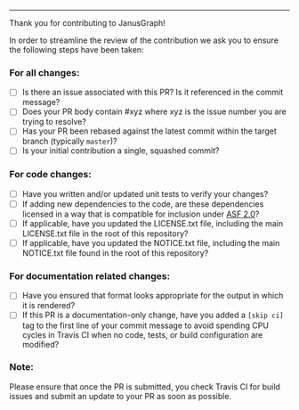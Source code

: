 -----

Thank you for contributing to JanusGraph!

In order to streamline the review of the contribution we ask you
to ensure the following steps have been taken:

### For all changes:
- [ ] Is there an issue associated with this PR? Is it referenced in the commit message?
- [ ] Does your PR body contain #xyz where xyz is the issue number you are trying to resolve?
- [ ] Has your PR been rebased against the latest commit within the target branch (typically `master`)?
- [ ] Is your initial contribution a single, squashed commit?

### For code changes:
- [ ] Have you written and/or updated unit tests to verify your changes?
- [ ] If adding new dependencies to the code, are these dependencies licensed in a way that is compatible for inclusion under [ASF 2.0](http://www.apache.org/legal/resolved.html#category-a)?
- [ ] If applicable, have you updated the LICENSE.txt file, including the main LICENSE.txt file in the root of this repository?
- [ ] If applicable, have you updated the NOTICE.txt file, including the main NOTICE.txt file found in the root of this repository?

### For documentation related changes:
- [ ] Have you ensured that format looks appropriate for the output in which it is rendered?
- [ ] If this PR is a documentation-only change, have you added a `[skip ci]`
  tag to the first line of your commit message to avoid spending CPU cycles in
  Travis CI when no code, tests, or build configuration are modified?

### Note:
Please ensure that once the PR is submitted, you check Travis CI for build issues and submit an update to your PR as soon as possible.

